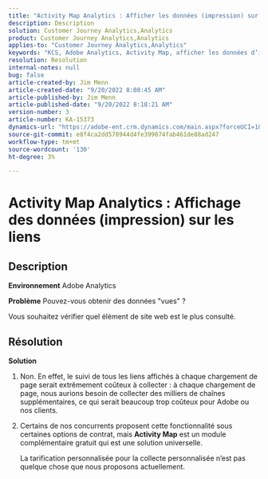 ```yaml
---
title: "Activity Map Analytics : Afficher les données (impression) sur les liens"
description: Description
solution: Customer Journey Analytics,Analytics
product: Customer Journey Analytics,Analytics
applies-to: "Customer Journey Analytics,Analytics"
keywords: "KCS, Adobe Analytics, Activity Map, afficher les données d’impression, les liens, les vues"
resolution: Resolution
internal-notes: null
bug: false
article-created-by: Jim Menn
article-created-date: "9/20/2022 8:08:45 AM"
article-published-by: Jim Menn
article-published-date: "9/20/2022 8:18:21 AM"
version-number: 3
article-number: KA-15373
dynamics-url: "https://adobe-ent.crm.dynamics.com/main.aspx?forceUCI=1&pagetype=entityrecord&etn=knowledgearticle&id=80e75a6f-bb38-ed11-9db1-0022480866ad"
source-git-commit: e8f4ca2dd578944d4fe399074fab461de88ad247
workflow-type: tm+mt
source-wordcount: '130'
ht-degree: 3%

---
```


# Activity Map Analytics : Affichage des données (impression) sur les liens

## Description


<b>Environnement</b>
Adobe Analytics

<b>Problème</b>
Pouvez-vous obtenir des données &quot;vues&quot; ?

Vous souhaitez vérifier quel élément de site web est le plus consulté.


## Résolution


<b>Solution</b>

1. Non. En effet, le suivi de tous les liens affichés à chaque chargement de page serait extrêmement coûteux à collecter : à chaque chargement de page, nous aurions besoin de collecter des milliers de chaînes supplémentaires, ce qui serait beaucoup trop coûteux pour Adobe ou nos clients.
2. Certains de nos concurrents proposent cette fonctionnalité sous certaines options de contrat, mais <b>Activity Map</b> est un module complémentaire gratuit qui est une solution universelle.

   La tarification personnalisée pour la collecte personnalisée n’est pas quelque chose que nous proposons actuellement.

